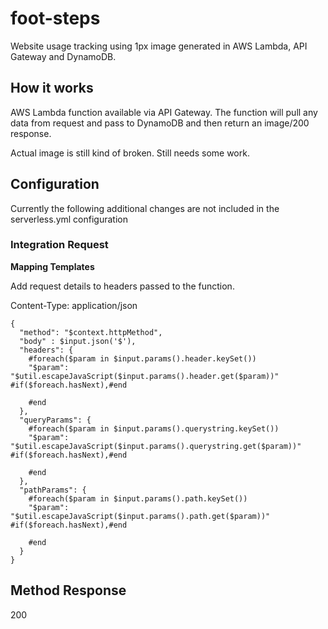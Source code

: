 foot-steps
==========

Website usage tracking using 1px image generated in AWS Lambda, API Gateway and DynamoDB.


## How it works

AWS Lambda function available via API Gateway. The function will pull any data from request and pass to DynamoDB and then return an image/200 response.

Actual image is still kind of broken. Still needs some work.

## Configuration

Currently the following additional changes are not included in the serverless.yml configuration

### Integration Request

**Mapping Templates**

Add request details to headers passed to the function.

Content-Type: application/json

```
{
  "method": "$context.httpMethod",
  "body" : $input.json('$'),
  "headers": {
    #foreach($param in $input.params().header.keySet())
    "$param": "$util.escapeJavaScript($input.params().header.get($param))" #if($foreach.hasNext),#end

    #end
  },
  "queryParams": {
    #foreach($param in $input.params().querystring.keySet())
    "$param": "$util.escapeJavaScript($input.params().querystring.get($param))" #if($foreach.hasNext),#end

    #end
  },
  "pathParams": {
    #foreach($param in $input.params().path.keySet())
    "$param": "$util.escapeJavaScript($input.params().path.get($param))" #if($foreach.hasNext),#end

    #end
  }  
}
```

## Method Response

200
